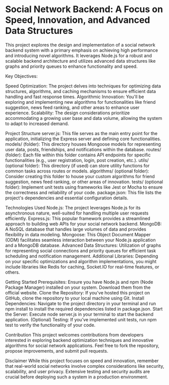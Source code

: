 # Social Network Backend: A Focus on Speed, Innovation, and Advanced Data Structures
This project explores the design and implementation of a social network backend system with a primary emphasis on achieving high performance and introducing novel algorithms. It leverages Node.js for a robust and scalable backend architecture and utilizes advanced data structures like graphs and priority queues to enhance functionality and speed.

Key Objectives:

Speed Optimization: The project delves into techniques for optimizing data structures, algorithms, and caching mechanisms to ensure efficient data handling and fast response times.
Algorithmic Innovation: You'll be exploring and implementing new algorithms for functionalities like friend suggestion, news feed ranking, and other areas to enhance user experience.
Scalability: The design considerations prioritize accommodating a growing user base and data volume, allowing the system to adapt to increased demand.

Project Structure
server.js: This file serves as the main entry point for the application, initializing the Express server and defining core functionalities.
models/ (folder): This directory houses Mongoose models for representing user data, posts, friendships, and notifications within the database.
routes/ (folder): Each file within this folder contains API endpoints for specific functionalities (e.g., user registration, login, post creation, etc.).
utils/ (optional folder): This directory (if used) can store utility functions for common tasks across routes or models.
algorithms/ (optional folder): Consider creating this folder to house your custom algorithms for friend suggestion, news feed ranking, or other areas of innovation.
tests/ (optional folder): Implement unit tests using frameworks like Jest or Mocha to ensure the correctness and reliability of your code.
package.json: This file lists the project's dependencies and essential configuration details.

Technologies Used
Node.js: The project leverages Node.js for its asynchronous nature, well-suited for handling multiple user requests efficiently.
Express.js: This popular framework provides a streamlined approach to building web APIs for your social network backend.
MongoDB: A NoSQL database that handles large volumes of data and provides flexibility in data modeling.
Mongoose: This Object Document Mapper (ODM) facilitates seamless interaction between your Node.js application and a MongoDB database.
Advanced Data Structures: Utilization of graphs for representing social connections and priority queues for efficient task scheduling and notification management.
Additional Libraries: Depending on your specific optimizations and algorithm implementations, you might include libraries like Redis for caching, Socket.IO for real-time features, or others.

Getting Started
Prerequisites: Ensure you have Node.js and npm (Node Package Manager) installed on your system. Download them from the official website.
Clone the Repository: If you've hosted this project on GitHub, clone the repository to your local machine using Git.
Install Dependencies: Navigate to the project directory in your terminal and run npm install to install the required dependencies listed in package.json.
Start the Server: Execute node server.js in your terminal to start the backend application.
(Optional) Testing: If you've implemented unit tests, run npm test to verify the functionality of your code.

Contribution
This project welcomes contributions from developers interested in exploring backend optimization techniques and innovative algorithms for social network applications. Feel free to fork the repository, propose improvements, and submit pull requests.

Disclaimer
While this project focuses on speed and innovation, remember that real-world social networks involve complex considerations like security, scalability, and user privacy. Extensive testing and security audits are crucial before deploying such a system in a production environment.
